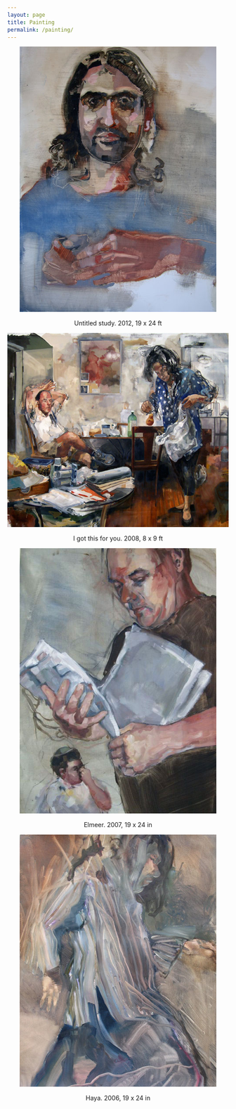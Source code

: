 ```yaml
---
layout: page
title: Painting
permalink: /painting/
---
```


<div style="text-align:center" markdown="1">

![alt text](/images/untitled.jpg "untitledStudy")

Untitled study. 2012, 19 x 24 ft

![alt text](/images/igotthisforyou.jpg "I got this for you")

I got this for you. 2008, 8 x 9 ft

![alt text](/images/elmeer.jpg "Elmeer")

Elmeer. 2007, 19 x 24 in

![alt text](/images/haya.jpg "Haya")

Haya. 2006, 19 x 24 in

</div>

